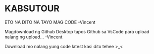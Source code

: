 # KABSUTOUR
ETO NA DITO NA TAYO MAG CODE
-Vincent 

Magdownload ng Github Desktop tapos Github sa VsCode para upload nalang ng upload...
-Vincent

Download mo nalang yung code latest kasi dito tehee >_<

